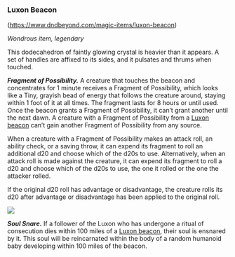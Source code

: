 ### Luxon Beacon

(https://www.dndbeyond.com/magic-items/luxon-beacon)

_Wondrous item, legendary_

This dodecahedron of faintly glowing crystal is heavier than it appears. A set of handles are affixed to its sides, and it pulsates and thrums when touched.

**_Fragment of Possibility._** A creature that touches the beacon and concentrates for 1 minute receives a Fragment of Possibility, which looks like a Tiny, grayish bead of energy that follows the creature around, staying within 1 foot of it at all times. The fragment lasts for 8 hours or until used. Once the beacon grants a Fragment of Possibility, it can’t grant another until the next dawn. A creature with a Fragment of Possibility from a [Luxon beacon](https://www.dndbeyond.com/magic-items/luxon-beacon) can’t gain another Fragment of Possibility from any source.

When a creature with a Fragment of Possibility makes an attack roll, an ability check, or a saving throw, it can expend its fragment to roll an additional d20 and choose which of the d20s to use. Alternatively, when an attack roll is made against the creature, it can expend its fragment to roll a d20 and choose which of the d20s to use, the one it rolled or the one the attacker rolled.

If the original d20 roll has advantage or disadvantage, the creature rolls its d20 after advantage or disadvantage has been applied to the original roll.

[![](https://media.dndbeyond.com/compendium-images/egtw/yDOyqyOocErRgYJK/06-05.png)](https://media.dndbeyond.com/compendium-images/egtw/yDOyqyOocErRgYJK/06-05.png)

**_Soul Snare._** If a follower of the Luxon who has undergone a ritual of consecution dies within 100 miles of a [Luxon beacon](https://www.dndbeyond.com/magic-items/luxon-beacon), their soul is ensnared by it. This soul will be reincarnated within the body of a random humanoid baby developing within 100 miles of the beacon.